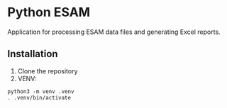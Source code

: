 # Python ESAM

Application for processing ESAM data files and generating Excel reports.

## Installation

1. Clone the repository
2. VENV:
```aiignore
python3 -m venv .venv
. .venv/bin/activate
```

